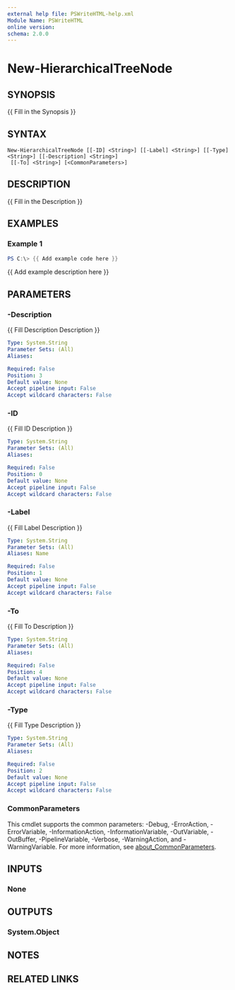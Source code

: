 ```yaml
---
external help file: PSWriteHTML-help.xml
Module Name: PSWriteHTML
online version:
schema: 2.0.0
---
```


# New-HierarchicalTreeNode

## SYNOPSIS
{{ Fill in the Synopsis }}

## SYNTAX

```
New-HierarchicalTreeNode [[-ID] <String>] [[-Label] <String>] [[-Type] <String>] [[-Description] <String>]
 [[-To] <String>] [<CommonParameters>]
```

## DESCRIPTION
{{ Fill in the Description }}

## EXAMPLES

### Example 1
```powershell
PS C:\> {{ Add example code here }}
```

{{ Add example description here }}

## PARAMETERS

### -Description
{{ Fill Description Description }}

```yaml
Type: System.String
Parameter Sets: (All)
Aliases:

Required: False
Position: 3
Default value: None
Accept pipeline input: False
Accept wildcard characters: False
```

### -ID
{{ Fill ID Description }}

```yaml
Type: System.String
Parameter Sets: (All)
Aliases:

Required: False
Position: 0
Default value: None
Accept pipeline input: False
Accept wildcard characters: False
```

### -Label
{{ Fill Label Description }}

```yaml
Type: System.String
Parameter Sets: (All)
Aliases: Name

Required: False
Position: 1
Default value: None
Accept pipeline input: False
Accept wildcard characters: False
```

### -To
{{ Fill To Description }}

```yaml
Type: System.String
Parameter Sets: (All)
Aliases:

Required: False
Position: 4
Default value: None
Accept pipeline input: False
Accept wildcard characters: False
```

### -Type
{{ Fill Type Description }}

```yaml
Type: System.String
Parameter Sets: (All)
Aliases:

Required: False
Position: 2
Default value: None
Accept pipeline input: False
Accept wildcard characters: False
```

### CommonParameters
This cmdlet supports the common parameters: -Debug, -ErrorAction, -ErrorVariable, -InformationAction, -InformationVariable, -OutVariable, -OutBuffer, -PipelineVariable, -Verbose, -WarningAction, and -WarningVariable. For more information, see [about_CommonParameters](http://go.microsoft.com/fwlink/?LinkID=113216).

## INPUTS

### None

## OUTPUTS

### System.Object
## NOTES

## RELATED LINKS
